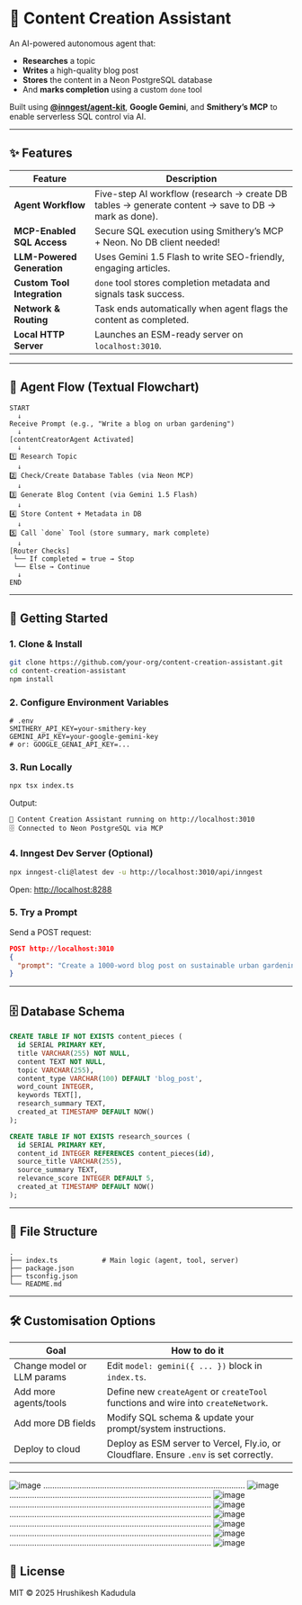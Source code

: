 # 🧠 Content Creation Assistant

An AI-powered autonomous agent that:

* **Researches** a topic
* **Writes** a high-quality blog post
* **Stores** the content in a Neon PostgreSQL database
* And **marks completion** using a custom `done` tool

Built using **[@inngest/agent-kit](https://github.com/inngest/agent-kit)**, **Google Gemini**, and **Smithery’s MCP** to enable serverless SQL control via AI.

---

## ✨ Features

| Feature                     | Description                                                                                         |
| --------------------------- | --------------------------------------------------------------------------------------------------- |
| **Agent Workflow**          | Five-step AI workflow (research → create DB tables → generate content → save to DB → mark as done). |
| **MCP-Enabled SQL Access**  | Secure SQL execution using Smithery’s MCP + Neon. No DB client needed!                              |
| **LLM-Powered Generation**  | Uses Gemini 1.5 Flash to write SEO-friendly, engaging articles.                                     |
| **Custom Tool Integration** | `done` tool stores completion metadata and signals task success.                                    |
| **Network & Routing**       | Task ends automatically when agent flags the content as completed.                                  |
| **Local HTTP Server**       | Launches an ESM-ready server on `localhost:3010`.                                                   |

---

## 🔄 Agent Flow (Textual Flowchart)

```
START
  ↓
Receive Prompt (e.g., "Write a blog on urban gardening")
  ↓
[contentCreatorAgent Activated]
  ↓
1️⃣ Research Topic
  ↓
2️⃣ Check/Create Database Tables (via Neon MCP)
  ↓
3️⃣ Generate Blog Content (via Gemini 1.5 Flash)
  ↓
4️⃣ Store Content + Metadata in DB
  ↓
5️⃣ Call `done` Tool (store summary, mark complete)
  ↓
[Router Checks]
 └── If completed = true → Stop
 └── Else → Continue
  ↓
END
```

---

## 🚀 Getting Started

### 1. Clone & Install

```bash
git clone https://github.com/your-org/content-creation-assistant.git
cd content-creation-assistant
npm install
```

### 2. Configure Environment Variables

```env
# .env
SMITHERY_API_KEY=your-smithery-key
GEMINI_API_KEY=your-google-gemini-key
# or: GOOGLE_GENAI_API_KEY=...
```

### 3. Run Locally

```bash
npx tsx index.ts
```

Output:

```
🚀 Content Creation Assistant running on http://localhost:3010
🗄️ Connected to Neon PostgreSQL via MCP
```

### 4. Inngest Dev Server (Optional)

```bash
npx inngest-cli@latest dev -u http://localhost:3010/api/inngest
```

Open: [http://localhost:8288](http://localhost:8288)

### 5. Try a Prompt

Send a POST request:

```json
POST http://localhost:3010
{
  "prompt": "Create a 1000-word blog post on sustainable urban gardening with SEO tips."
}
```

---

## 🗄️ Database Schema

```sql
CREATE TABLE IF NOT EXISTS content_pieces (
  id SERIAL PRIMARY KEY,
  title VARCHAR(255) NOT NULL,
  content TEXT NOT NULL,
  topic VARCHAR(255),
  content_type VARCHAR(100) DEFAULT 'blog_post',
  word_count INTEGER,
  keywords TEXT[],
  research_summary TEXT,
  created_at TIMESTAMP DEFAULT NOW()
);

CREATE TABLE IF NOT EXISTS research_sources (
  id SERIAL PRIMARY KEY,
  content_id INTEGER REFERENCES content_pieces(id),
  source_title VARCHAR(255),
  source_summary TEXT,
  relevance_score INTEGER DEFAULT 5,
  created_at TIMESTAMP DEFAULT NOW()
);
```

---

## 📁 File Structure

```
.
├── index.ts           # Main logic (agent, tool, server)
├── package.json
├── tsconfig.json
└── README.md
```

---

## 🛠 Customisation Options

| Goal                       | How to do it                                                                           |
| -------------------------- | -------------------------------------------------------------------------------------- |
| Change model or LLM params | Edit `model: gemini({ ... })` block in `index.ts`.                                     |
| Add more agents/tools      | Define new `createAgent` or `createTool` functions and wire into `createNetwork`.      |
| Add more DB fields         | Modify SQL schema & update your prompt/system instructions.                            |
| Deploy to cloud            | Deploy as ESM server to Vercel, Fly.io, or Cloudflare. Ensure `.env` is set correctly. |

---
![image](https://github.com/user-attachments/assets/865242dc-917b-488f-beff-130bed4f2827)
.........................................................................................
![image](https://github.com/user-attachments/assets/ee973d8c-58d7-46ca-84c6-bf0381b29ac0)
.........................................................................................
![image](https://github.com/user-attachments/assets/86a04007-62a9-4401-b3a2-eec8e5affc97)
.........................................................................................
![image](https://github.com/user-attachments/assets/78b4c334-16e3-47a7-8610-36d181143e0a)
.........................................................................................
![image](https://github.com/user-attachments/assets/781a3009-7457-44cf-9245-eaf46360395c)
.........................................................................................
![image](https://github.com/user-attachments/assets/7bb382e4-8918-4079-9b13-4b2181beaf34)
.........................................................................................
![image](https://github.com/user-attachments/assets/7930046c-6479-4fc2-b07e-3b8d063b8f00)
.........................................................................................
![image](https://github.com/user-attachments/assets/47a08460-f3d6-4041-92ba-575e9fa66f9f)




## 📜 License

MIT © 2025 Hrushikesh Kadudula
